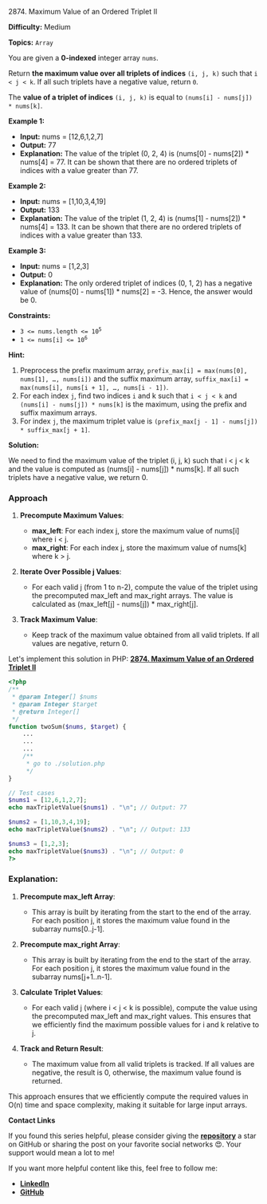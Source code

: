 2874\. Maximum Value of an Ordered Triplet II

**Difficulty:** Medium

**Topics:** `Array`

You are given a **0-indexed** integer array `nums`.

Return **the maximum value over all triplets of indices** `(i, j, k)` such that `i < j < k`. If all such triplets have a negative value, return `0`.

The **value of a triplet of indices** `(i, j, k)` is equal to `(nums[i] - nums[j]) * nums[k]`.

**Example 1:**

- **Input:** nums = [12,6,1,2,7]
- **Output:** 77
- **Explanation:** The value of the triplet (0, 2, 4) is (nums[0] - nums[2]) * nums[4] = 77.
  It can be shown that there are no ordered triplets of indices with a value greater than 77.

**Example 2:**

- **Input:** nums = [1,10,3,4,19]
- **Output:** 133
- **Explanation:** The value of the triplet (1, 2, 4) is (nums[1] - nums[2]) * nums[4] = 133.
  It can be shown that there are no ordered triplets of indices with a value greater than 133.


**Example 3:**

- **Input:** nums = [1,2,3]
- **Output:** 0
- **Explanation:** The only ordered triplet of indices (0, 1, 2) has a negative value of (nums[0] - nums[1]) * nums[2] = -3. Hence, the answer would be 0.



**Constraints:**

- <code>3 <= nums.length <= 10<sup>5</sup></code>
- <code>1 <= nums[i] <= 10<sup>6</sup></code>


**Hint:**
1. Preprocess the prefix maximum array, `prefix_max[i] = max(nums[0], nums[1], …, nums[i])` and the suffix maximum array, `suffix_max[i] = max(nums[i], nums[i + 1], …, nums[i - 1])`.
2. For each index `j`, find two indices `i` and k such that `i < j < k` and `(nums[i] - nums[j]) * nums[k]` is the maximum, using the prefix and suffix maximum arrays.
3. For index `j`, the maximum triplet value is `(prefix_max[j - 1] - nums[j]) * suffix_max[j + 1]`.



**Solution:**

We need to find the maximum value of the triplet (i, j, k) such that i < j < k and the value is computed as (nums[i] - nums[j]) * nums[k]. If all such triplets have a negative value, we return 0.

### Approach
1. **Precompute Maximum Values**:
   - **max_left**: For each index j, store the maximum value of nums[i] where i < j.
   - **max_right**: For each index j, store the maximum value of nums[k] where k > j.

2. **Iterate Over Possible j Values**:
   - For each valid j (from 1 to n-2), compute the value of the triplet using the precomputed max_left and max_right arrays. The value is calculated as (max_left[j] - nums[j]) * max_right[j].

3. **Track Maximum Value**:
   - Keep track of the maximum value obtained from all valid triplets. If all values are negative, return 0.

Let's implement this solution in PHP: **[2874. Maximum Value of an Ordered Triplet II](https://github.com/mah-shamim/leet-code-in-php/tree/main/algorithms/002874-maximum-value-of-an-ordered-triplet-ii/solution.php)**

```php
<?php
/**
 * @param Integer[] $nums
 * @param Integer $target
 * @return Integer[]
 */
function twoSum($nums, $target) {
    ...
    ...
    ...
    /**
     * go to ./solution.php
     */
}

// Test cases
$nums1 = [12,6,1,2,7];
echo maxTripletValue($nums1) . "\n"; // Output: 77

$nums2 = [1,10,3,4,19];
echo maxTripletValue($nums2) . "\n"; // Output: 133

$nums3 = [1,2,3];
echo maxTripletValue($nums3) . "\n"; // Output: 0
?>
```

### Explanation:

1. **Precompute max_left Array**:
   - This array is built by iterating from the start to the end of the array. For each position j, it stores the maximum value found in the subarray nums[0..j-1].

2. **Precompute max_right Array**:
   - This array is built by iterating from the end to the start of the array. For each position j, it stores the maximum value found in the subarray nums[j+1..n-1].

3. **Calculate Triplet Values**:
   - For each valid j (where i < j < k is possible), compute the value using the precomputed max_left and max_right values. This ensures that we efficiently find the maximum possible values for i and k relative to j.

4. **Track and Return Result**:
   - The maximum value from all valid triplets is tracked. If all values are negative, the result is 0, otherwise, the maximum value found is returned.

This approach ensures that we efficiently compute the required values in O(n) time and space complexity, making it suitable for large input arrays.

**Contact Links**

If you found this series helpful, please consider giving the **[repository](https://github.com/mah-shamim/leet-code-in-php)** a star on GitHub or sharing the post on your favorite social networks 😍. Your support would mean a lot to me!

If you want more helpful content like this, feel free to follow me:

- **[LinkedIn](https://www.linkedin.com/in/arifulhaque/)**
- **[GitHub](https://github.com/mah-shamim)**